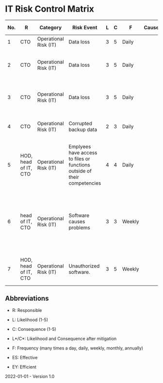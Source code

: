 # IT Risk Control Matrix

| No.  | R                    | Category              | Risk Event                                                   | L    | C    | F      | Cause | Mitigation Type     | Mitigation Strategy                                          | L*   | C*   | Changes | Comments | ES   | EY   | Evidences |
| ---- | -------------------- | --------------------- | ------------------------------------------------------------ | ---- | ---- | ------ | ----- | ------------------- | ------------------------------------------------------------ | ---- | ---- | ------- | -------- | ---- | ---- | --------- |
| 1    | CTO                  | Operational Risk (IT) | Data loss                                                    | 3    | 5    | Daily  |       | Preventing (System) | Automatic daily local backups                                | 1    | 1    |         |          |      |      | [Cron](https://github.com/Karaka-Management/Build/blob/master/Backup/cron.sh) |
| 2    | CTO                  | Operational Risk (IT) | Data loss                                                    | 3    | 5    | Daily  |       | Preventing (System) | Automatic daily backups to external/remote service providers | 1    | 1    |         |          |      |      | [Cron](https://github.com/Karaka-Management/Build/blob/master/Backup/cron.sh) |
| 3    | CTO                  | Operational Risk (IT) | Data loss                                                    | 3    | 5    | Daily  |       | Preventing (Manual) | Quarterly manual backups for long-term storage               | 1    | 3    |         |          |      |      |           |
| 4    | CTO                  | Operational Risk (IT) | Corrupted backup data                                        | 2    | 3    | Daily  |       | Revealing (System)  | Automatic data integrity validation of daily backups         | 1    | 3    |         |          |      |      | [Cron](https://github.com/Karaka-Management/Build/blob/master/Backup/cron.sh) |
| 5    | HOD, head of IT, CTO | Operational Risk (IT) | Emplyees have access to files or functions outside of their competencies | 4    | 4    | Daily  |       | Preventing (Manual) | Employee permissions are defined in a general Permission List. Deviations must be approved | 1    | 4    |  |          |      |      | [Permission List](https://github.com/Karaka-Management/Organization-Guide/blob/master/Processes/IT/Permission%20List.md) |
| 6    | head of IT, CTO      | Operational Risk (IT) | Software causes problems                                     | 3    | 3    | Weekly |       | Preventing (Manual) | New software and software updates must be tested in a sandbox environment | 1    | 1    |         |          |      | [Third Party Software Validation - New](https://github.com/Karaka-Management/Organization-Guide/blob/master/Processes/IT/Third%20Party%20Software%20Validation%20-%20New.md)<br />[Third Party Software Validation - Update](https://github.com/Karaka-Management/Organization-Guide/blob/master/Processes/IT/Third%20Party%20Software%20Validation%20-%20Update.md) |           |
| 7    | HOD, head of IT, CTO | Operational Risk (IT) | Unauthorized software.                                       | 3    | 5    | Weekly |       | Preventing (Manual) | New software must be approved                                | 1    | 2    |         |          |      |      | [Third Party Software Validation - New](https://github.com/Karaka-Management/Organization-Guide/blob/master/Processes/IT/Third%20Party%20Software%20Validation%20-%20New.md) |

## Abbreviations

* R: Responsible

* L: Likelihood (1-5)

* C: Consequence (1-5)

* L\*/C\*: Likelihood and Consequence after mitigation

* F: Frequency (many times a day, daily, weekly, monthly, annually)

* ES: Effective

* EY: Efficient

2022-01-01 - Version 1.0

